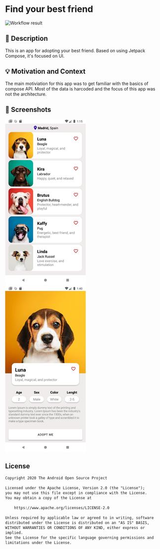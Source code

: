# Find your best friend

<!--- Replace <OWNER> with your Github Username and <REPOSITORY> with the name of your repository. -->
<!--- You can find both of these in the url bar when you open your repository in github. -->
![Workflow result](https://github.com/<OWNER>/<REPOSITORY>/workflows/Check/badge.svg)


## :scroll: Description
<!--- Describe your app in one or two sentences -->
This is an app for adopting your best friend. Based on using Jetpack Compose, it's focused on UI. 

## :bulb: Motivation and Context
<!--- Optionally point readers to interesting parts of your submission. -->
<!--- What are you especially proud of? -->
The main motiviation for this app was to get familiar with the basics of compose API. Most of the data is harcoded and the focus of this app was not the architecture.

## :camera_flash: Screenshots
<!-- You can add more screenshots here if you like -->
<img src="1.png" width="260">&emsp;<img src="2.png" width="260">

## License
```
Copyright 2020 The Android Open Source Project

Licensed under the Apache License, Version 2.0 (the "License");
you may not use this file except in compliance with the License.
You may obtain a copy of the License at

    https://www.apache.org/licenses/LICENSE-2.0

Unless required by applicable law or agreed to in writing, software
distributed under the License is distributed on an "AS IS" BASIS,
WITHOUT WARRANTIES OR CONDITIONS OF ANY KIND, either express or implied.
See the License for the specific language governing permissions and
limitations under the License.
```
